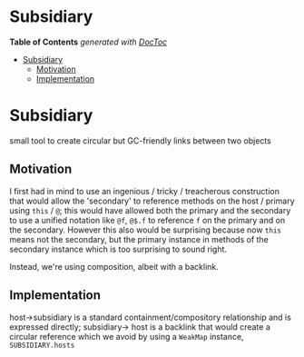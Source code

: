 


# Subsidiary


<!-- START doctoc generated TOC please keep comment here to allow auto update -->
<!-- DON'T EDIT THIS SECTION, INSTEAD RE-RUN doctoc TO UPDATE -->
**Table of Contents**  *generated with [DocToc](https://github.com/thlorenz/doctoc)*

- [Subsidiary](#subsidiary)
  - [Motivation](#motivation)
  - [Implementation](#implementation)

<!-- END doctoc generated TOC please keep comment here to allow auto update -->


# Subsidiary

small tool to create circular but GC-friendly links between two objects

## Motivation

I first had in mind to use an ingenious / tricky / treacherous construction that would allow the 'secondary'
to reference methods on the host / primary using `this` / `@`; this would have allowed both the primary and
the secondary to use a unified notation like `@f`, `@$.f` to reference `f` on the primary and on the
secondary. However this also would be surprising because now `this` means not the secondary, but the primary
instance in methods of the secondary instance which is too surprising to sound right.

Instead, we're using composition, albeit with a backlink.

## Implementation

host->subsidiary is a standard containment/compository relationship and is expressed directly;
subsidiary-> host is a backlink that would create a circular reference which we avoid by using a
`WeakMap` instance, `SUBSIDIARY.hosts`



<!-- ## To Do -->

<!-- * **`[–]`** -->

<!-- ## Is Done -->

<!-- * **`[+]`** -->
